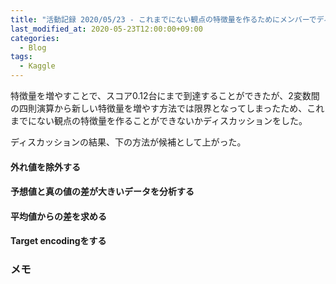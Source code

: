 ```yaml
---
title: "活動記録 2020/05/23 - これまでにない観点の特徴量を作るためにメンバーでディスカッション"
last_modified_at: 2020-05-23T12:00:00+09:00
categories:
  - Blog
tags:
  - Kaggle
---
```


特徴量を増やすことで、スコア0.12台にまで到達することができたが、2変数間の四則演算から新しい特徴量を増やす方法では限界となってしまったため、これまでにない観点の特徴量を作ることができないかディスカッションをした。

ディスカッションの結果、下の方法が候補として上がった。

#### 外れ値を除外する

#### 予想値と真の値の差が大きいデータを分析する

#### 平均値からの差を求める

#### Target encodingをする


### メモ






